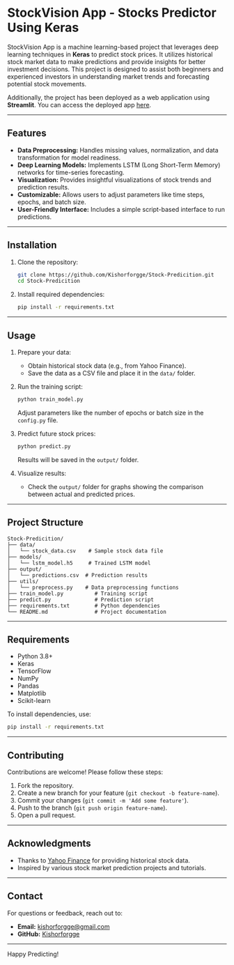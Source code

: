 # StockVision App - Stocks Predictor Using Keras

StockVision App is a machine learning-based project that leverages deep learning techniques in **Keras** to predict stock prices. It utilizes historical stock market data to make predictions and provide insights for better investment decisions. This project is designed to assist both beginners and experienced investors in understanding market trends and forecasting potential stock movements.

Additionally, the project has been deployed as a web application using **Streamlit**. You can access the deployed app [here](https://stock-vision-keras.streamlit.app/).

---

## Features
- **Data Preprocessing:** Handles missing values, normalization, and data transformation for model readiness.
- **Deep Learning Models:** Implements LSTM (Long Short-Term Memory) networks for time-series forecasting.
- **Visualization:** Provides insightful visualizations of stock trends and prediction results.
- **Customizable:** Allows users to adjust parameters like time steps, epochs, and batch size.
- **User-Friendly Interface:** Includes a simple script-based interface to run predictions.

---

## Installation

1. Clone the repository:
   ```bash
   git clone https://github.com/Kishorforgge/Stock-Predicition.git
   cd Stock-Predicition
   ```

2. Install required dependencies:
   ```bash
   pip install -r requirements.txt
   ```

---

## Usage

1. Prepare your data:
   - Obtain historical stock data (e.g., from Yahoo Finance).
   - Save the data as a CSV file and place it in the `data/` folder.

2. Run the training script:
   ```bash
   python train_model.py
   ```
   Adjust parameters like the number of epochs or batch size in the `config.py` file.

3. Predict future stock prices:
   ```bash
   python predict.py
   ```
   Results will be saved in the `output/` folder.

4. Visualize results:
   - Check the `output/` folder for graphs showing the comparison between actual and predicted prices.

---

## Project Structure

```
Stock-Predicition/
├── data/
│   └── stock_data.csv    # Sample stock data file
├── models/
│   └── lstm_model.h5     # Trained LSTM model
├── output/
│   └── predictions.csv  # Prediction results
├── utils/
│   └── preprocess.py    # Data preprocessing functions
├── train_model.py          # Training script
├── predict.py              # Prediction script
├── requirements.txt        # Python dependencies
└── README.md               # Project documentation
```

---

## Requirements

- Python 3.8+
- Keras
- TensorFlow
- NumPy
- Pandas
- Matplotlib
- Scikit-learn

To install dependencies, use:
```bash
pip install -r requirements.txt
```

---

## Contributing

Contributions are welcome! Please follow these steps:
1. Fork the repository.
2. Create a new branch for your feature (`git checkout -b feature-name`).
3. Commit your changes (`git commit -m 'Add some feature'`).
4. Push to the branch (`git push origin feature-name`).
5. Open a pull request.

---

## Acknowledgments

- Thanks to [Yahoo Finance](https://finance.yahoo.com/) for providing historical stock data.
- Inspired by various stock market prediction projects and tutorials.

---

## Contact

For questions or feedback, reach out to:
- **Email:** kishorforgge@gmail.com
- **GitHub:** [Kishorforgge](https://github.com/Kishorforgge)

---

Happy Predicting!

